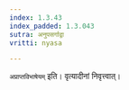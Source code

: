 ```yaml
---
index: 1.3.43
index_padded: 1.3.043
sutra: अनुपसर्गाद्वा
vritti: nyasa

---
```

`अप्राप्तविभाषेयम्` इति। वृत्यादीनां निवृत्त्वात्।